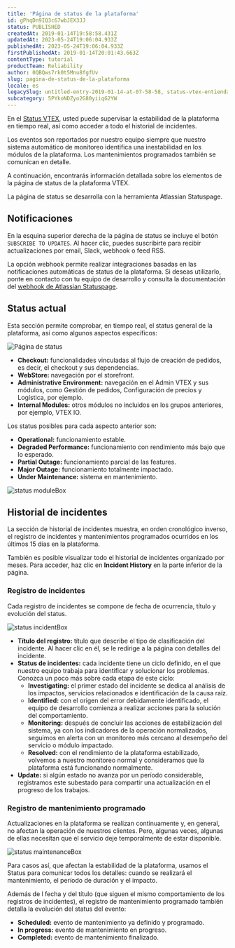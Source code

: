 ```yaml
---
title: 'Página de status de la plataforma'
id: gPhqDn9IQ3c67wbJEX3JJ
status: PUBLISHED
createdAt: 2019-01-14T19:58:58.431Z
updatedAt: 2023-05-24T19:06:04.933Z
publishedAt: 2023-05-24T19:06:04.933Z
firstPublishedAt: 2019-01-14T20:01:43.663Z
contentType: tutorial
productTeam: Reliability
author: 0QBQws7rk0t5Mnu8fgfUv
slug: pagina-de-status-de-la-plataforma
locale: es
legacySlug: untitled-entry-2019-01-14-at-07-58-58, status-vtex-entienda-como-funciona-el-status-de-la-plataforma
subcategory: 5PYkoNDZyo2G80yiiqG2YW
---
```


En el [Status VTEX](https://status.vtex.com/), usted puede supervisar la estabilidad de la plataforma en tiempo real, así como acceder a todo el historial de incidentes.

Los eventos son reportados por nuestro equipo siempre que nuestro sistema automático de monitoreo identifica una inestabilidad en los módulos de la plataforma. Los mantenimientos programados también se comunican en detalle.

A continuación, encontrarás información detallada sobre los elementos de la página de status de la plataforma VTEX.

<div class = "alert alert-info">
La página de status se desarrolla con la herramienta Atlassian Statuspage.
</div>

## Notificaciones

En la esquina superior derecha de la página de status se incluye el botón `SUBSCRIBE TO UPDATES`. Al hacer clic, puedes suscribirte para recibir actualizaciones por email, Slack, webhook o feed RSS.

La opción webhook permite realizar integraciones basadas en las notificaciones automáticas de status de la plataforma. Si deseas utilizarlo, ponte en contacto con tu equipo de desarrollo y consulta la documentación del [webhook de Atlassian Statuspage](https://support.atlassian.com/statuspage/docs/enable-webhook-notifications/).

## Status actual

Esta sección permite comprobar, en tiempo real, el status general de la plataforma, así como algunos aspectos específicos:

![Página de status](//images.ctfassets.net/alneenqid6w5/7Acmvo2WI9cSZZHCNGdeiM/411eb60547abcfdf7f805eb2085e9ba6/1.png)

- **Checkout:** funcionalidades vinculadas al flujo de creación de pedidos, es decir, el checkout y sus dependencias.
- **WebStore:** navegación por el storefront.
- **Administrative Environment:** navegación en el Admin VTEX y sus módulos, como Gestión de pedidos, Configuración de precios y Logística, por ejemplo.
- **Internal Modules:** otros módulos no incluidos en los grupos anteriores, por ejemplo, VTEX IO.

Los status posibles para cada aspecto anterior son:

- **Operational:** funcionamiento estable.
- **Degraded Performance:** funcionamiento con rendimiento más bajo que lo esperado.
- **Partial Outage:** funcionamiento parcial de las features.
- **Major Outage:** funcionamiento totalmente impactado.
- **Under Maintenance:** sistema en mantenimiento.

![status moduleBox](//images.ctfassets.net/alneenqid6w5/2BkFdVXFXayUCvClXLPSNL/6fd919b0ef2121b6e6005b6466811164/status_moduleBox.PNG)

## Historial de incidentes

La sección de historial de incidentes muestra, en orden cronológico inverso, el registro de incidentes y mantenimientos programados ocurridos en los últimos 15 días en la plataforma.

También es posible visualizar todo el historial de incidentes organizado por meses. Para acceder, haz clic en **Incident History** en la parte inferior de la página.

### Registro de incidentes

Cada registro de incidentes se compone de fecha de ocurrencia, título y evolución del status.

![status incidentBox](//images.ctfassets.net/alneenqid6w5/2NWuofZrmybqso50XpC8Gy/eeda8697db4c1b22067dfa233e628a8c/status_incidentBox.PNG)

- **Título del registro:** título que describe el tipo de clasificación del incidente. Al hacer clic en él, se le redirige a la página con detalles del incidente.
- **Status de incidentes:** cada incidente tiene un ciclo definido, en el que nuestro equipo trabaja para identificar y solucionar los problemas. Conozca un poco más sobre cada etapa de este ciclo:
    - **Investigating:** el primer estado del incidente se dedica al análisis de los impactos, servicios relacionados e identificación de la causa raíz.
    - **Identified:** con el origen del error debidamente identificado, el equipo de desarrollo comienza a realizar acciones para la solución del comportamiento.
    - **Monitoring:** después de concluir las acciones de estabilización del sistema, ya con los indicadores de la operación normalizados, seguimos en alerta con un monitoreo más cercano al desempeño del servicio o módulo impactado.
    - **Resolved:** con el rendimiento de la plataforma estabilizado, volvemos a nuestro monitoreo normal y consideramos que la plataforma está funcionando normalmente.
- **Update:** si algún estado no avanza por un período considerable, registramos este subestado para compartir una actualización en el progreso de los trabajos.

### Registro de mantenimiento programado

Actualizaciones en la plataforma se realizan continuamente y, en general, no afectan la operación de nuestros clientes. Pero, algunas veces, algunas de ellas necesitan que el servicio deje temporalmente de estar disponible.

![status maintenanceBox](//images.ctfassets.net/alneenqid6w5/quaItZNYtCgkpADVjT9aq/8cb4cf7d673e5fa5b710dc1d0ecb89ac/status_maintenanceBox.PNG)

Para casos así, que afectan la estabilidad de la plataforma, usamos el Status para comunicar todos los detalles: cuando se realizará el mantenimiento, el período de duración y el impacto.

Además de l fecha y del título (que siguen el mismo comportamiento de los registros de incidentes), el registro de mantenimiento programado también detalla la evolución del status del evento:

- **Scheduled:** evento de mantenimiento ya definido y programado.
- **In progress:** evento de mantenimiento en progreso.
- **Completed:** evento de mantenimiento finalizado.
